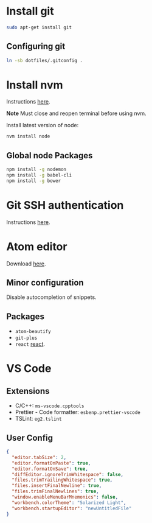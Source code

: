 # Install git

```sh
sudo apt-get install git
```

## Configuring git

```sh
ln -sb dotfiles/.gitconfig .
```

# Install nvm

Instructions [here](https://github.com/creationix/nvm).

**Note** Must close and reopen terminal before using nvm.

Install latest version of node:

```sh
nvm install node
```

## Global node Packages

```sh
npm install -g nodemon
npm install -g babel-cli
npm install -g bower
```

# Git SSH authentication

Instructions [here](https://help.github.com/articles/generating-an-ssh-key/).

# Atom editor

Download [here](https://atom.io/).

## Minor configuration

Disable autocompletion of snippets.

## Packages

* `atom-beautify`
* `git-plus`
* `react` [react](https://atom.io/packages/react).

# VS Code

## Extensions

* C/C++: `ms-vscode.cpptools`
* Prettier - Code formatter: `esbenp.prettier-vscode`
* TSLint: `eg2.tslint`

## User Config

```json
{
  "editor.tabSize": 2,
  "editor.formatOnPaste": true,
  "editor.formatOnSave": true,
  "diffEditor.ignoreTrimWhitespace": false,
  "files.trimTrailingWhitespace": true,
  "files.insertFinalNewline": true,
  "files.trimFinalNewlines": true,
  "window.enableMenuBarMnemonics": false,
  "workbench.colorTheme": "Solarized Light",
  "workbench.startupEditor": "newUntitledFile"
}
```
